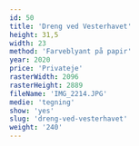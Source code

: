 ```yaml
---
id: 50
title: 'Dreng ved Vesterhavet'
height: 31,5
width: 23
method: 'Farveblyant på papir'
year: 2020
price: 'Privateje'
rasterWidth: 2096
rasterHeight: 2889
fileName: 'IMG_2214.JPG'
medie: 'tegning'
show: 'yes'
slug: 'dreng-ved-vesterhavet'
weight: '240'
---
```

